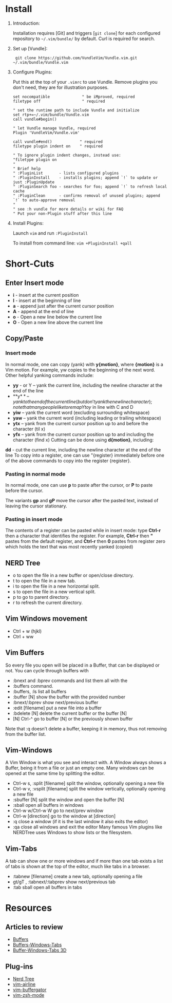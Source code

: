# Install
1. Introduction:

   Installation requires [Git] and triggers [`git clone`] for each configured repository to `~/.vim/bundle/` by default.
   Curl is required for search.

2. Set up [Vundle]:

   ` git clone https://github.com/VundleVim/Vundle.vim.git ~/.vim/bundle/Vundle.vim`

3. Configure Plugins:

   Put this at the top of your `.vimrc` to use Vundle. Remove plugins you don't need, they are for illustration purposes.

   ```vim
   set nocompatible              " be iMproved, required
   filetype off                  " required

   " set the runtime path to include Vundle and initialize
   set rtp+=~/.vim/bundle/Vundle.vim
   call vundle#begin()
   
   " let Vundle manage Vundle, required
   Plugin 'VundleVim/Vundle.vim'
   
   call vundle#end()            " required
   filetype plugin indent on    " required
   
   " To ignore plugin indent changes, instead use:
   "filetype plugin on
   "
   " Brief help
   " :PluginList       - lists configured plugins
   " :PluginInstall    - installs plugins; append `!` to update or just :PluginUpdate
   " :PluginSearch foo - searches for foo; append `!` to refresh local cache
   " :PluginClean      - confirms removal of unused plugins; append `!` to auto-approve removal
   "
   " see :h vundle for more details or wiki for FAQ
   " Put your non-Plugin stuff after this line
   ```

4. Install Plugins:

   Launch `vim` and run `:PluginInstall`

   To install from command line: `vim +PluginInstall +qall`
   
# Short-Cuts

## Enter Insert mode
- **i**	- insert at the current position
- **I**	- insert at the beginning of line
- **a**	- append just after the current cursor position
- **A**	- append at the end of line
- **o**	- Open a new line below the current line
- **O**	- Open a new line above the current line

## Copy/Paste
### Insert mode
In normal mode, one can copy (yank) with **y{motion}**, where **{motion}** is a Vim motion. For example, yw copies to the beginning of the next word. Other helpful yanking commands include:

- **yy**	- or Y – yank the current line, including the newline character at the end of the line
- **y$** – yank to the end of the current line (but don't yank the newline character); note that many people like to remap Y to y$ in line with C and D
- **yiw** – yank the current word (excluding surrounding whitespace)
- **yaw** – yank the current word (including leading or trailing whitespace)
- **ytx** – yank from the current cursor position up to and before the character (til x)
- **yfx** – yank from the current cursor position up to and including the character (find x)
Cutting can be done using **d{motion}**, including:

**dd** - cut the current line, including the newline character at the end of the line
To copy into a register, one can use "{register} immediately before one of the above commands to copy into the register {register}.

### Pasting in normal mode
In normal mode, one can use **p** to paste after the cursor, or **P** to paste before the cursor.

The variants **gp** and **gP** move the cursor after the pasted text, instead of leaving the cursor stationary.

### Pasting in insert mode
The contents of a register can be pasted while in insert mode: type **Ctrl-r** then a character that identifies the register. For example, **Ctrl-r** then **"** pastes from the default register, and **Ctrl-r** then **0** pastes from register zero which holds the text that was most recently yanked (copied)


## NERD Tree
- o to open the file in a new buffer or open/close directory.
- t to open the file in a new tab.
- i to open the file in a new horizontal split.
- s to open the file in a new vertical split.
- p to go to parent directory.
- r to refresh the current directory.

## Vim Windows movement
- Ctrl + w (hjkl)
- Ctrl + ww

## Vim Buffers
So every file you open will be placed in a Buffer, that can be displayed or not. You can cycle through buffers with 
- :bnext and :bprev commands and list them all with the 
- :buffers command.
- :buffers, :ls list all buffers
- :buffer [N] show the buffer with the provided number
- :bnext/:bprev show next/previous buffer
- :edit [filename] put a new file into a buffer
- :bdelete [N] delete the current buffer or the buffer [N]
- [N] Ctrl-^ go to buffer [N] or the previously shown buffer

Note that :q doesn’t delete a buffer, keeping it in memory, thus not removing from the buffer list.

## Vim-Windows
A Vim Window is what you see and interact with. A Window always shows a Buffer, being it from a file or just an empty one. Many windows can be opened at the same time by splitting the editor.

- Ctrl-w s, :split [filename] split the window, optionally opening a new file
- Ctrl-w v, :vsplit [filename] split the window vertically, optionally opening a new file
- :sbuffer [N] split the window and open the buffer [N]
- :sball open all buffers in windows
- Ctrl-w w/Ctrl-w W go to next/prev window
- Ctrl-w [direction] go to the window at [direction]
- :q close a window (if it is the last window it also exits the editor)
- :qa close all windows and exit the editor
Many famous Vim plugins like NERDTree uses Windows to show lists or the filesystem.

## Vim-Tabs
A tab can show one or more windows and if more than one tab exists a list of tabs is shown at the top of the editor, much like tabs in a browser.

- :tabnew [filename] create a new tab, optionally opening a file
- gt/gT , :tabnext/:tabprev show next/previous tab
- :tab sball open all buffers in tabs

# Resources
## Articles to review
-  [Buffers](https://mkaz.blog/working-with-vim/buffers/)
-  [Buffers-Windows-Tabs](https://joshldavis.com/2014/04/05/vim-tab-madness-buffers-vs-tabs/)
-  [Buffer-Windows-Tabs 3D](https://dev.to/iggredible/using-buffers-windows-and-tabs-efficiently-in-vim-56jc)
## Plug-ins
- [Nerd Tree](https://github.com/preservim/nerdtree)
- [vim-airline](https://github.com/vim-airline/vim-airline)
- [vim-buffergator](https://github.com/jeetsukumaran/vim-buffergator)
- [vim-zsh-mode](https://github.com/jeffreytse/zsh-vi-mode)
